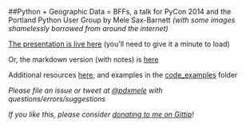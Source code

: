 ##Python + Geographic Data = BFFs, a talk for PyCon 2014 and the Portland Python User Group
by Mele Sax-Barnett *(with some images shamelessly borrowed from around the internet)*

[The presentation is live here](http://pdxmele.com/python-geodata-bffs/index.html) (you'll need to give it a minute to load)

Or, the markdown version (with notes) is [here](https://github.com/pdxmele/python-geodata-bffs/blob/master/presentation.md)

Additional resources [here](https://github.com/pdxmele/python-geodata-bffs/blob/master/resources.md), and examples in the [code_examples](https://github.com/pdxmele/python-geodata-bffs/tree/master/code_examples) folder

*Please file an issue or tweet at [@pdxmele](https://twitter.com/pdxmele) with questions/errors/suggestions*

*If you like this, please consider [donating to me on Gittip](https://www.gittip.com/pdxmele/)!*

